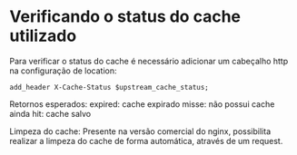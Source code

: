 # Verificando o status do cache utilizado

Para verificar o status do cache é necessário adicionar um cabeçalho http na configuração de location:
```
add_header X-Cache-Status $upstream_cache_status;
```

Retornos esperados:
expired: cache expirado
misse: não possui cache ainda
hit: cache salvo 

Limpeza do cache:
Presente na versão comercial do nginx, possibilita realizar a limpeza do cache de forma automática, através de um request.


